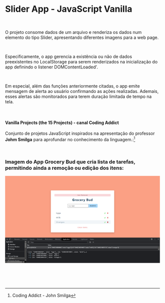 # Slider App - JavaScript Vanilla   

<br />

O projeto consome dados de um arquivo e renderiza os dados num elemento do tipo Slider, apresentando diferentes imagens para a web page.

<br />

Especificamente, o app gerencia a existência ou não de dados preexistentes no LocalStorage para serem renderizados na inicialização do app definindo o listener DOMContentLoaded'.

<br />

Em especial, além das funções anteriormente citadas, o app emite mensagem de alerta ao usuário confirmando as ações realizadas. Ademais, esses alertas são monitorados para terem duração limitada de tempo na tela.

<br />

#### Vanilla Projects (the 15 Projects) -  canal Coding Addict

Conjunto de projetos JavaScript inspirados na apresentação do professor **Johm Smilga** para aprofundar no conhecimento da linguagem.:[^1]


<br />

### Imagem do App Grocery Bud que cria lista de tarefas, permitindo ainda a remoção ou edição dos itens:

![Imagem do App Grocery Bud que cria lista de tarefas](/public/images/javascript-vanilla-grocery-bud-01.png)





<br />


<br />
<br />

[^1]:Coding Addict - John Smilga 

